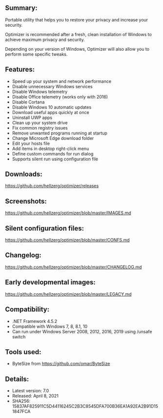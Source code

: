 ## Summary: ##

Portable utility that helps you to restore your privacy and increase your security.

Optimizer is recommended after a fresh, clean installation of Windows to achieve maximum privacy and security.

Depending on your version of Windows, Optimizer will also allow you to perform some specific tweaks.

## Features: ##

* Speed up your system and network performance
* Disable unnecessary Windows services
* Disable Windows telemetry
* Disable Office telemetry (works only with 2016)
* Disable Cortana
* Disable Windows 10 automatic updates
* Download useful apps quickly at once
* Uninstall UWP apps
* Clean up your system drive
* Fix common registry issues
* Remove unwanted programs running at startup
* Change Microsoft Edge download folder
* Edit your hosts file
* Add items in desktop right-click menu
* Define custom commands for run dialog
* Supports silent run using configuration file

## Downloads: ##
https://github.com/hellzerg/optimizer/releases

## Screenshots: ##
https://github.com/hellzerg/optimizer/blob/master/IMAGES.md

## Silent configuration files: ##
https://github.com/hellzerg/optimizer/blob/master/CONFS.md

## Changelog: ##
https://github.com/hellzerg/optimizer/blob/master/CHANGELOG.md

## Early developmental images: ##
https://github.com/hellzerg/optimizer/blob/master/LEGACY.md

## Compatibility: ##

* .NET Framework 4.5.2
* Compatible with Windows 7, 8, 8.1, 10
* Can run under Windows Server 2008, 2012, 2016, 2019 using /unsafe switch

## Tools used: ##
* ByteSize from https://github.com/omar/ByteSize

## Details: ##

* Latest version: 7.0
* Released: April 8, 2021
* SHA256: 15837AF825911C5D44116245C2B3C8545DFA700B36EA1A92EA2B91D151847FCA
